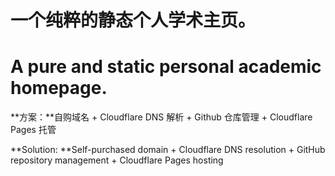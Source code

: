 # 一个纯粹的静态个人学术主页。

# **A pure and static personal academic homepage.**

**方案：**自购域名 + Cloudflare DNS 解析 + Github 仓库管理 + Cloudflare Pages 托管

**Solution: **Self-purchased domain + Cloudflare DNS resolution + GitHub repository management + Cloudflare Pages hosting
